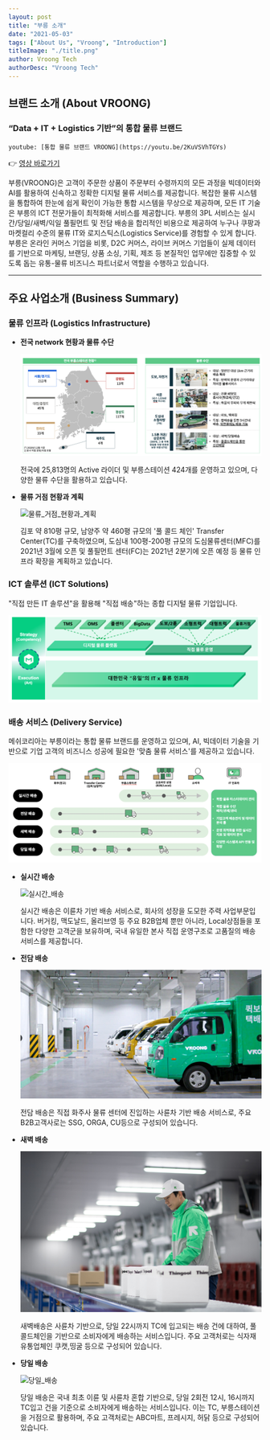 ```yaml
---
layout: post
title: "부릉 소개"
date: "2021-05-03"
tags: ["About Us", "Vroong", "Introduction"]
titleImage: "./title.png"
author: Vroong Tech
authorDesc: "Vroong Tech"
---
```


## 브랜드 소개 (About VROONG)

### “Data + IT + Logistics 기반”의 통합 물류 브랜드

`youtube: [통합 물류 브랜드 VROONG](https://youtu.be/2KuVSVhTGYs)`

👉 [영상 바로가기](https://youtu.be/2KuVSVhTGYs "메쉬코리아 부릉, 김포/남양주 물류센터 OPEN!")

부릉(VROONG)은 고객이 주문한 상품이 주문부터 수령까지의 모든 과정을 빅데이터와 AI를 활용하여 신속하고 정확한 디지털 물류 서비스를 제공합니다. 복잡한 물류 시스템을 통합하여 한눈에 쉽게 확인이 가능한 통합 시스템을 무상으로 제공하며, 모든 IT 기술은 부릉의 ICT 전문가들이 최적화해 서비스를 제공합니다. 부릉의 3PL 서비스는 실시간/당일/새벽/익일 풀필먼트 및 전담 배송을 합리적인 비용으로 제공하여 누구나 쿠팡과 마켓컬리 수준의 물류 IT와 로지스틱스(Logistics Service)를 경험할 수 있게 합니다. 부릉은 온라인 커머스 기업을 비롯, D2C 커머스, 라이브 커머스 기업들이 실제 데이터를 기반으로 마케팅, 브랜딩, 상품 소싱, 기획, 제조 등 본질적인 업무에만 집중할 수 있도록 돕는 유통-물류 비즈니스 파트너로서 역할을 수행하고 있습니다.

---

## 주요 사업소개 (Business Summary)

### 물류 인프라 (Logistics Infrastructure)

- **전국 network 현황과 물류 수단**

    ![전국_network_현황과_물류_수단](./image00.png)


    전국에 25,813명의 Active 라이더 및 부릉스테이션 424개를 운영하고 있으며, 다양한 물류 수단을 활용하고 있습니다.

- **물류 거점 현황과 계획**

    ![물류_거점_현황과_계획](./mage01.png)


    김포 약 810평 규모, 남양주 약 460평 규모의 '풀 콜드 체인' Transfer Center(TC)를 구축하였으며, 도심내 100평-200평 규모의 도심물류센터(MFC)를 2021년 3월에 오픈 및 풀필먼트 센터(FC)는 2021년 2분기에 오픈 예정 등 물류 인프라 확장을 계획하고 있습니다.

### ICT 솔루션 (ICT Solutions)

"직접 만든 IT 솔루션"을 활용해 "직접 배송"하는 종합 디지털 물류 기업입니다.

![solutions](./image02.png)

### 배송 서비스 (Delivery Service)

메쉬코리아는 부릉이라는 통합 물류 브랜드를 운영하고 있으며, AI, 빅데이터 기술을 기반으로 기업 고객의 비즈니스 성공에 필요한 '맞춤 물류 서비스'를 제공하고 있습니다.

![Delivery_Services](./image03.png)

- **실시간 배송**

    ![실시간_배송](./image04.jpg)

    실시간 배송은 이륜차 기반 배송 서비스로, 회사의 성장을 도모한 주력 사업부문입니다. 버거킹, 맥도날드, 올리브영 등 주요 B2B업체 뿐만 아니라, Local상점들을 포함한 다양한 고객군을 보유하며, 국내 유일한 본사 직접 운영구조로 고품질의 배송서비스를 제공합니다.

- **전담 배송**

    ![전담_배](./image05.jpg)

    전담 배송은 직접 화주사 물류 센터에 진입하는 사륜차 기반 배송 서비스로, 주요 B2B고객사로는 SSG, ORGA, CU등으로 구성되어 있습니다.

- **새벽 배송**

    ![새벽_배](./image06.jpg)

    새벽배송은 사륜차 기반으로, 당일 22시까지 TC에 입고되는 배송 건에 대하여, 풀 콜드체인을 기반으로 소비자에게 배송하는 서비스입니다. 주요 고객처로는 식자재 유통업체인 쿠캣,띵굴 등으로 구성되어 있습니다.

- **당일 배송**

    ![당일_배송](./image07.jpg)

    당일 배송은 국내 최초 이륜 및 사륜차 혼합 기반으로, 당일 2회전 12시, 16시까지 TC입고 건을 기준으로 소비자에게 배송하는 서비스입니다. 이는 TC, 부릉스테이션을 거점으로 활용하며, 주요 고객처로는 ABC마트, 프레시지, 허닭 등으로 구성되어 있습니다.

